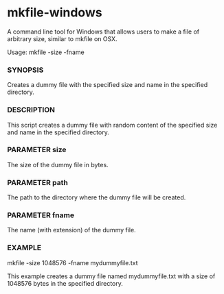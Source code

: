 # mkfile-windows
A command line tool for Windows that allows users to make a file of arbitrary size, similar to mkfile on OSX.

Usage: mkfile -size <size> -fname <fname>

### SYNOPSIS
Creates a dummy file with the specified size and name in the specified directory.

### DESCRIPTION
This script creates a dummy file with random content of the specified size and name in the specified directory.

### PARAMETER size
The size of the dummy file in bytes.

### PARAMETER path
The path to the directory where the dummy file will be created.

### PARAMETER fname
The name (with extension) of the dummy file.

### EXAMPLE
mkfile -size 1048576 -fname mydummyfile.txt

This example creates a dummy file named mydummyfile.txt with a size of 1048576 bytes in the specified directory.
